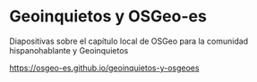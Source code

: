 # Geoinquietos y OSGeo-es

Diapositivas sobre el capítulo local de OSGeo para la comunidad hispanohablante y Geoinquietos  

https://osgeo-es.github.io/geoinquietos-y-osgeoes
